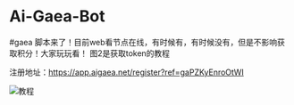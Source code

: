 # Ai-Gaea-Bot

#gaea 脚本来了！目前web看节点在线，有时候有，有时候没有，但是不影响获取积分！大家玩玩看！
图2是获取token的教程

注册地址：https://app.aigaea.net/register?ref=gaPZKyEnroOtWI

![教程](https://github.com/user-attachments/assets/f6b28f4f-82a1-4796-a25e-b925f71a9415)





